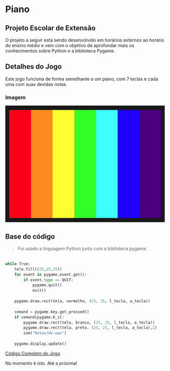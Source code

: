 # Piano

## Projeto Escolar de Extensão

O projeto a seguir está sendo desenvolvido em horários externos ao horário do ensino médio e vem com o objetivo de aprofundar mais os conhecimentos sobre Python e a biblioteca Pygame. 

## Detalhes do Jogo

Este jogo funciona de forma semelhante a um piano, com 7 teclas e cada uma com suas devidas notas.

### Imagem

![Teclado](img.png)

## Base do código

> Foi usado a linguagem Python junto com a biblioteca pygame.

~~~~python

while True:
    tela.fill((25,25,25))
    for event in pygame.event.get():
        if event.type == QUIT:
            pygame.quit()
            exit()

    pygame.draw.rect(tela, vermelho, (25, 25, l_tecla, a_tecla))

    comand = pygame.key.get_pressed()
    if comand[pygame.K_z]:
        pygame.draw.rect(tela, branco, (25, 25, l_tecla, a_tecla))
        pygame.draw.rect(tela, preto, (25, 25, l_tecla, a_tecla),2)
        som("Notas/do.wav")

    pygame.display.update()
~~~~

[Código Completo do Jogo](piano.py)

No momento é isto.
Até a próxima!